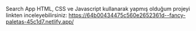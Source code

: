 Search App
HTML, CSS ve Javascript kullanarak yapmış olduğum projeyi linkten inceleyebilirsiniz: https://64b00434475c560e2652361d--fancy-paletas-45c1d7.netlify.app/

